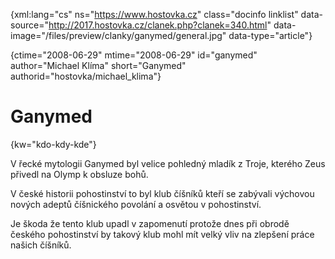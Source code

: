 
{xml:lang="cs" ns="https://www.hostovka.cz" class="docinfo linklist" data-source="http://2017.hostovka.cz/clanek.php?clanek=340.html" data-image="/files/preview/clanky/ganymed/general.jpg" data-type="article"}

{ctime="2008-06-29" mtime="2008-06-29" id="ganymed" author="Michael Klíma" short="Ganymed" authorid="hostovka/michael_klima"}

# Ganymed

<!-- generated attribute kw by user_udpatekw.sh on 2019-03-13, do not edit -->

{kw="kdo-kdy-kde"}

V řecké mytologii Ganymed byl velice pohledný mladík z Troje, kterého Zeus přivedl na Olymp k obsluze bohů.

V české historii pohostinství to byl klub číšníků kteří se zabývali výchovou nových adeptů číšnického povolání a osvětou v pohostinství.

Je škoda že tento klub upadl v zapomenutí protože dnes při obrodě českého pohostinství by takový klub mohl mít velký vliv na zlepšení práce našich číšníků.


